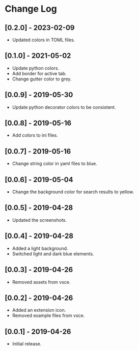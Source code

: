 # Change Log

## [0.2.0] - 2023-02-09

- Updated colors in TOML files.

## [0.1.0] - 2021-05-02

- Update python colors.
- Add border for active tab.
- Change gutter color to grey.

## [0.0.9] - 2019-05-30

- Update python decorator colors to be consistent.

## [0.0.8] - 2019-05-16

- Add colors to ini files.

## [0.0.7] - 2019-05-16

- Change string color in yaml files to blue.

## [0.0.6] - 2019-05-04

- Change the background color for search results to yellow.

## [0.0.5] - 2019-04-28

- Updated the screenshots.

## [0.0.4] - 2019-04-28

- Added a light background.
- Switched light and dark blue elements.

## [0.0.3] - 2019-04-26

- Removed assets from vsce.

## [0.0.2] - 2019-04-26

- Added an extension icon.
- Removed example files from vsce.

## [0.0.1] - 2019-04-26

- Initial release.
